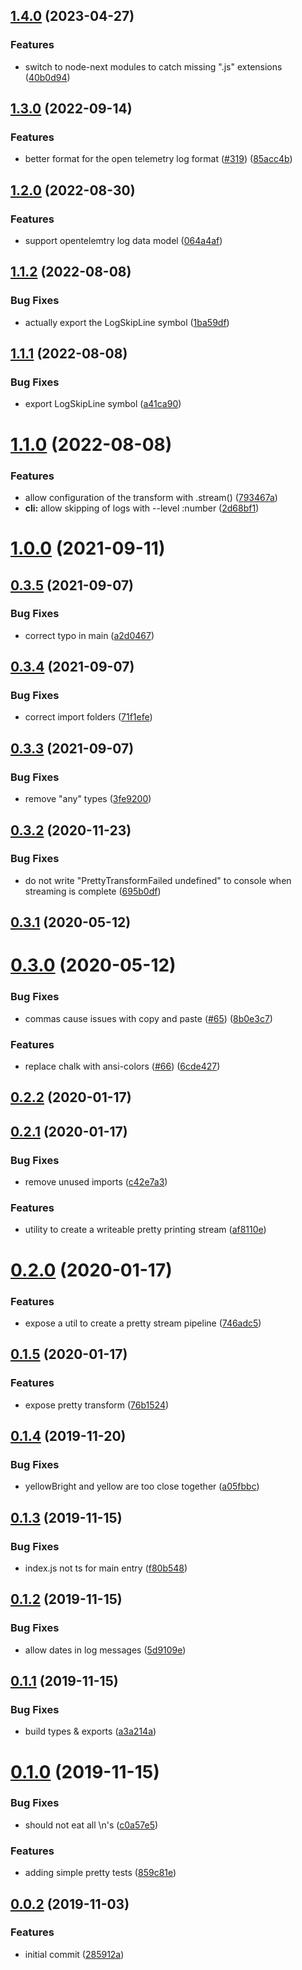 <a name="1.1.2"></a>
## [1.4.0](https://github.com/blacha/pretty-json-log/compare/v1.3.0...v1.4.0) (2023-04-27)


### Features

* switch to node-next modules to catch missing ".js" extensions ([40b0d94](https://github.com/blacha/pretty-json-log/commit/40b0d941fc16f70228b4d9a9dc97b399676b581e))

## [1.3.0](https://github.com/blacha/pretty-json-log/compare/v1.2.0...v1.3.0) (2022-09-14)


### Features

* better format for the open telemetry log format ([#319](https://github.com/blacha/pretty-json-log/issues/319)) ([85acc4b](https://github.com/blacha/pretty-json-log/commit/85acc4bf45892c55220e6f3ebcd6170a30fd61a4))

## [1.2.0](https://github.com/blacha/pretty-json-log/compare/v1.1.2...v1.2.0) (2022-08-30)


### Features

* support opentelemtry log data model ([064a4af](https://github.com/blacha/pretty-json-log/commit/064a4afec651fc8eef8682330de8d594fc6f45b6))

## [1.1.2](https://github.com/blacha/pretty-json-log/compare/v1.1.1...v1.1.2) (2022-08-08)


### Bug Fixes

* actually export the LogSkipLine symbol ([1ba59df](https://github.com/blacha/pretty-json-log/commit/1ba59df))



<a name="1.1.1"></a>
## [1.1.1](https://github.com/blacha/pretty-json-log/compare/v1.1.0...v1.1.1) (2022-08-08)


### Bug Fixes

* export LogSkipLine symbol ([a41ca90](https://github.com/blacha/pretty-json-log/commit/a41ca90))



<a name="1.1.0"></a>
# [1.1.0](https://github.com/blacha/pretty-json-log/compare/v1.0.0...v1.1.0) (2022-08-08)


### Features

* allow configuration of the transform with .stream() ([793467a](https://github.com/blacha/pretty-json-log/commit/793467a))
* **cli:** allow skipping of logs with --level :number ([2d68bf1](https://github.com/blacha/pretty-json-log/commit/2d68bf1))



<a name="1.0.0"></a>
# [1.0.0](https://github.com/blacha/pretty-json-log/compare/v0.3.5...v1.0.0) (2021-09-11)



<a name="0.3.5"></a>
## [0.3.5](https://github.com/blacha/pretty-json-log/compare/v0.3.4...v0.3.5) (2021-09-07)


### Bug Fixes

* correct typo in main ([a2d0467](https://github.com/blacha/pretty-json-log/commit/a2d0467))



<a name="0.3.4"></a>
## [0.3.4](https://github.com/blacha/pretty-json-log/compare/v0.3.3...v0.3.4) (2021-09-07)


### Bug Fixes

* correct import folders ([71f1efe](https://github.com/blacha/pretty-json-log/commit/71f1efe))



<a name="0.3.3"></a>
## [0.3.3](https://github.com/blacha/pretty-json-log/compare/v0.3.2...v0.3.3) (2021-09-07)


### Bug Fixes

* remove "any" types ([3fe9200](https://github.com/blacha/pretty-json-log/commit/3fe9200))



<a name="0.3.2"></a>
## [0.3.2](https://github.com/blacha/pretty-json-log/compare/v0.3.1...v0.3.2) (2020-11-23)


### Bug Fixes

* do not write "PrettyTransformFailed undefined" to console when streaming is complete ([695b0df](https://github.com/blacha/pretty-json-log/commit/695b0df))



<a name="0.3.1"></a>
## [0.3.1](https://github.com/blacha/pretty-json-log/compare/v0.3.0...v0.3.1) (2020-05-12)



<a name="0.3.0"></a>
# [0.3.0](https://github.com/blacha/pretty-json-log/compare/v0.2.2...v0.3.0) (2020-05-12)


### Bug Fixes

* commas cause issues with copy and paste ([#65](https://github.com/blacha/pretty-json-log/issues/65)) ([8b0e3c7](https://github.com/blacha/pretty-json-log/commit/8b0e3c7))


### Features

* replace chalk with ansi-colors ([#66](https://github.com/blacha/pretty-json-log/issues/66)) ([6cde427](https://github.com/blacha/pretty-json-log/commit/6cde427))



<a name="0.2.2"></a>
## [0.2.2](https://github.com/blacha/pretty-json-log/compare/v0.2.1...v0.2.2) (2020-01-17)



<a name="0.2.1"></a>
## [0.2.1](https://github.com/blacha/pretty-json-log/compare/v0.2.0...v0.2.1) (2020-01-17)


### Bug Fixes

* remove unused imports ([c42e7a3](https://github.com/blacha/pretty-json-log/commit/c42e7a3))


### Features

* utility to create a writeable pretty printing stream ([af8110e](https://github.com/blacha/pretty-json-log/commit/af8110e))



<a name="0.2.0"></a>
# [0.2.0](https://github.com/blacha/pretty-json-log/compare/v0.1.5...v0.2.0) (2020-01-17)


### Features

* expose a util to create a pretty stream pipeline ([746adc5](https://github.com/blacha/pretty-json-log/commit/746adc5))



<a name="0.1.5"></a>
## [0.1.5](https://github.com/blacha/pretty-json-log/compare/v0.1.4...v0.1.5) (2020-01-17)


### Features

* expose pretty transform ([76b1524](https://github.com/blacha/pretty-json-log/commit/76b1524))



<a name="0.1.4"></a>
## [0.1.4](https://github.com/blacha/pretty-json-log/compare/v0.1.3...v0.1.4) (2019-11-20)


### Bug Fixes

* yellowBright and yellow are too close together ([a05fbbc](https://github.com/blacha/pretty-json-log/commit/a05fbbc))



<a name="0.1.3"></a>
## [0.1.3](https://github.com/blacha/pretty-json-log/compare/v0.1.2...v0.1.3) (2019-11-15)


### Bug Fixes

* index.js not ts for main entry ([f80b548](https://github.com/blacha/pretty-json-log/commit/f80b548))



<a name="0.1.2"></a>
## [0.1.2](https://github.com/blacha/pretty-json-log/compare/v0.1.1...v0.1.2) (2019-11-15)


### Bug Fixes

* allow dates in log messages ([5d9109e](https://github.com/blacha/pretty-json-log/commit/5d9109e))



<a name="0.1.1"></a>
## [0.1.1](https://github.com/blacha/pretty-json-log/compare/v0.1.0...v0.1.1) (2019-11-15)


### Bug Fixes

* build types & exports ([a3a214a](https://github.com/blacha/pretty-json-log/commit/a3a214a))



<a name="0.1.0"></a>
# [0.1.0](https://github.com/blacha/pretty-json-log/compare/v0.0.2...v0.1.0) (2019-11-15)


### Bug Fixes

* should not eat all \n's ([c0a57e5](https://github.com/blacha/pretty-json-log/commit/c0a57e5))


### Features

* adding simple pretty tests ([859c81e](https://github.com/blacha/pretty-json-log/commit/859c81e))



<a name="0.0.2"></a>
## [0.0.2](https://github.com/blacha/pretty-json-log/compare/285912a...v0.0.2) (2019-11-03)


### Features

* initial commit ([285912a](https://github.com/blacha/pretty-json-log/commit/285912a))
